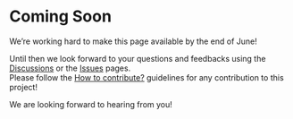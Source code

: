 # Coming Soon

We’re working hard to make this page available by the end of June! 

Until then we look forward to your questions and feedbacks using the [Discussions](https://github.com/vestalisvirginis/synphage/discussions) or the [Issues](https://github.com/vestalisvirginis/synphage/issues) pages.  
Please follow the [How to contribute?](https://github.com/vestalisvirginis/synphage/blob/main/CONTRIBUTING.md) guidelines for any contribution to this project!

We are looking forward to hearing from you!
